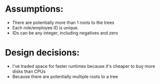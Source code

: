# Assumptions:
- There are potentially more than 1 roots to the trees
- Each role/employee ID is unique.
- IDs can be any integer, including negatives and zero

# Design decisions:
- I've traded space for faster runtimes because it's cheaper to buy more disks than CPUs
- Because there are potentially multiple roots to a tree
